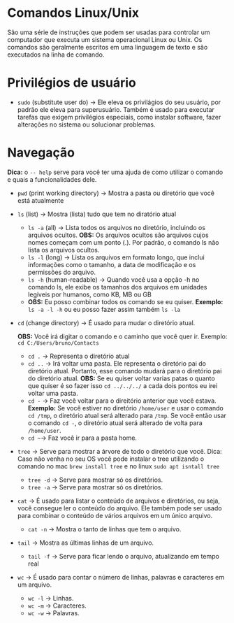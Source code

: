# Comandos Linux/Unix

São uma série de instruções que podem ser usadas para controlar um computador que executa um sistema operacional Linux ou Unix. Os comandos são geralmente escritos em uma linguagem de texto e são executados na linha de comando.

# Privilégios de usuário

- `sudo` (substitute user do) → Ele eleva os privilágios do seu usuário, por padrão ele eleva para superusuário. Também é usado para executar tarefas que exigem privilégios especiais, como instalar software, fazer alterações no sistema ou solucionar problemas.

# Navegação

**Dica:** o `-- help` serve para você ter uma ajuda de como utilizar o comando e quais a funcionalidades dele.

- `pwd` (print working directory) → Mostra a pasta ou diretório que você está atualmente
- `ls` (list) → Mostra (lista) tudo que tem no diratório atual
    - `ls -a` (all) → Lista todos os arquivos no diretório, incluindo os arquivos ocultos.
    **OBS:** Os arquivos ocultos são arquivos cujos nomes começam com um ponto (.). Por padrão, o comando ls não lista os arquivos ocultos.
    - `ls -l` (long) → Lista os arquivos em formato longo, que inclui informações como o tamanho, a data de modificação e os permissões do arquivo.
    - `ls -h` (human-readable) → Quando você usa a opção -h no comando ls, ele exibe os tamanhos dos arquivos em unidades legíveis por humanos, como KB, MB ou GB
    - **OBS:** Eu posso combinar todos os comando se eu quiser. **Exemplo:** `ls -a -l -h` ou eu posso fazer assim também `ls -la`
- `cd` (change directory) → É usado para mudar o diretório atual.
    
    **OBS:** Você irá digitar o comando e o caminho que você quer ir. Exemplo: `cd C:/Users/bruno/Contacts`
    
    - `cd .` → Representa o diretório atual
    - `cd ..` → Irá voltar uma pasta. Ele representa o diretório pai do diretório atual. Portanto, esse comando mudará para o diretório pai do diretório atual.
    **OBS:** Se eu quiser voltar varias patas o quanto que quiser é so fazer isso `cd ../../../` a cada dois pontos eu irei voltar uma pasta.
    - `cd -` → Faz você voltar para o direitório anterior que você estava. **Exemplo:** Se você estiver no diretório `/home/user` e usar o comando `cd /tmp`, o diretório atual será alterado para `/tmp`. Se você então usar o comando `cd -`, o diretório atual será alterado de volta para `/home/user`.
    - `cd ~`→ Faz você ir para a pasta home.
- `tree` → Serve para mostrar a árvore de todo o diretório que você. Dica: Caso não venha no seu OS você pode instalar o tree utilizando o comando no mac `brew install tree` e no linux `sudo apt isntall tree`
    - `tree -d` → Serve para mostrar só os diretórios.
    - `tree -a` → Serve para mostrar só os diretórios.
- `cat` → É usado para listar o conteúdo de arquivos e diretórios, ou seja, você consegue ler o conteúdo do arquivo. Ele também pode ser usado para combinar o conteúdo de vários arquivos em um único arquivo.
    - `cat -n` → Mostra o tanto de linhas que tem o arquivo.
- `tail` → Mostra as últimas linhas de um arquivo.
    - `tail -f` → Serve para ficar lendo o arquivo, atualizando em tempo real
- `wc` → É usado para contar o número de linhas, palavras e caracteres em um arquivo.
    - `wc -l` → Linhas.
    - `wc -m` → Caracteres.
    - `wc -w` → Palavras.
